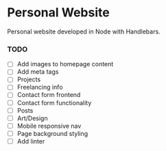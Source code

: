 # Personal Website

Personal website developed in Node with Handlebars.

### TODO
- [ ] Add images to homepage content
- [ ] Add meta tags
- [ ] Projects
- [ ] Freelancing info
- [ ] Contact form frontend
- [ ] Contact form functionality
- [ ] Posts
- [ ] Art/Design
- [ ] Mobile responsive nav
- [ ] Page background styling
- [ ] Add linter
